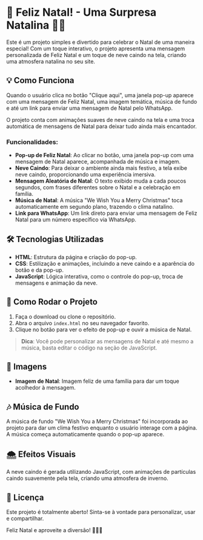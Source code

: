 # 🎄 Feliz Natal! - Uma Surpresa Natalina 🎅🏼

Este é um projeto simples e divertido para celebrar o Natal de uma maneira especial! Com um toque interativo, o projeto apresenta uma mensagem personalizada de Feliz Natal e um toque de neve caindo na tela, criando uma atmosfera natalina no seu site.

## 💡 Como Funciona

Quando o usuário clica no botão "Clique aqui", uma janela pop-up aparece com uma mensagem de Feliz Natal, uma imagem temática, música de fundo e até um link para enviar uma mensagem de Natal pelo WhatsApp.

O projeto conta com animações suaves de neve caindo na tela e uma troca automática de mensagens de Natal para deixar tudo ainda mais encantador.

### Funcionalidades:
- **Pop-up de Feliz Natal**: Ao clicar no botão, uma janela pop-up com uma mensagem de Natal aparece, acompanhada de música e imagem.
- **Neve Caindo**: Para deixar o ambiente ainda mais festivo, a tela exibe neve caindo, proporcionando uma experiência imersiva.
- **Mensagem Aleatória de Natal**: O texto exibido muda a cada poucos segundos, com frases diferentes sobre o Natal e a celebração em família.
- **Música de Natal**: A música "We Wish You a Merry Christmas" toca automaticamente em segundo plano, trazendo o clima natalino.
- **Link para WhatsApp**: Um link direto para enviar uma mensagem de Feliz Natal para um número específico via WhatsApp.

## 🛠 Tecnologias Utilizadas
- **HTML**: Estrutura da página e criação do pop-up.
- **CSS**: Estilização e animações, incluindo a neve caindo e a aparência do botão e da pop-up.
- **JavaScript**: Lógica interativa, como o controle do pop-up, troca de mensagens e animação da neve.

## 🚀 Como Rodar o Projeto

1. Faça o download ou clone o repositório.
2. Abra o arquivo `index.html` no seu navegador favorito.
3. Clique no botão para ver o efeito de pop-up e ouvir a música de Natal.

> **Dica**: Você pode personalizar as mensagens de Natal e até mesmo a música, basta editar o código na seção de JavaScript.

## 📸 Imagens

- **Imagem de Natal**: Imagem feliz de uma família para dar um toque acolhedor à mensagem.
  
## 🎶 Música de Fundo

A música de fundo "We Wish You a Merry Christmas" foi incorporada ao projeto para dar um clima festivo enquanto o usuário interage com a página. A música começa automaticamente quando o pop-up aparece.

## 🌨️ Efeitos Visuais

A neve caindo é gerada utilizando JavaScript, com animações de partículas caindo suavemente pela tela, criando uma atmosfera de inverno.

## 📜 Licença

Este projeto é totalmente aberto! Sinta-se à vontade para personalizar, usar e compartilhar.

Feliz Natal e aproveite a diversão! 🎅🏼✨
